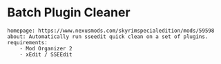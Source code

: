 # Batch Plugin Cleaner

```project_info
homepage: https://www.nexusmods.com/skyrimspecialedition/mods/59598
about: Automatically run sseedit quick clean on a set of plugins.
requirements:
    - Mod Organizer 2
    - xEdit / SSEEdit
```
